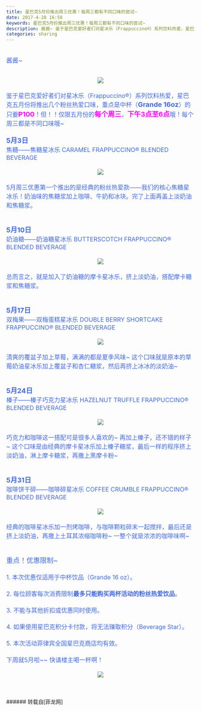 ```yaml
---
title: 星巴克5月份推出周三优惠！每周三都有不同口味的尝试~
date: 2017-4-28 16:58
keywords: 星巴克5月份推出周三优惠！每周三都有不同口味的尝试~
description: 酱酱~ 鉴于星巴克爱好者们对星冰乐（Frappuccino®）系列饮料热爱，星巴克五月份将推出几个粉丝热爱口味，重点是中杯（Grande 16oz）的只要P100！但！！仅限五月份的每个周三，下午3点至6点哦！每个周三都是不同口味哦~        5月3日焦糖——焦糖星冰乐 CARAMEL FRAPPUCCINO® BLENDED BEVERAGE5月周三优惠第一个推出的是经典的粉丝热爱款——我们的核心焦糖星冰乐！奶油味的焦糖浆加上咖啡、牛奶和冰块。完了上面再盖上淡奶油和焦糖浆。5月10日奶油糖——奶油糖星冰乐 BUTTERSCOTCH FRAPPUCCINO® BLENDED BEVERAGE总而言之，就是加入了奶油糖的摩卡星冰乐，挤上淡奶油，搭配摩卡糖浆和焦糖浆。5月17日双梅果——双梅蛋糕星冰乐 DOUBLE BERRY SHORTCAKE FRAPPUCCINO® BLENDED BEVERAGE清爽的覆盆子加上草莓，满满的都是夏季风味~ 这个口味就是原本的草莓奶油星冰乐加上覆盆子和杏仁糖浆，然后再挤上冰冰的淡奶油~5月24日榛子——榛子巧克力星冰乐 HAZELNUT TRUFFLE FRAPPUCCINO® BLENDED BEVERAGE巧克力和咖啡这一搭配可是很多人喜欢的~ 再加上榛子，还不错的样子~ 这个口味是由经典的摩卡星冰乐加上榛子糖浆，最后一样的程序挤上淡奶油，淋上摩卡糖浆，再撒上黑摩卡粉~5月31日咖啡饼干碎——咖啡碎星冰乐 COFFEE CRUMBLE FRAPPUCCINO® BLENDED BEVERAGE经典的咖啡星冰乐加一剂烤咖啡，与咖啡颗粒碎末一起搅拌，最后还是挤上淡奶油，再撒上土耳其浓缩咖啡粉~ 一整个就是浓浓的咖啡味啊~重点！优惠限制~1. 本次优惠仅适用于中杯饮品（Grande 16 oz）。2. 每位顾客每次消费限制最多只能购买两杯活动的粉丝热爱饮品。3. 不能与其他折扣或优惠同时使用。4. 如果使用星巴克积分卡付款，将无法赚取积分（Beverage Star）。5. 本次活动菲律宾全国星巴克商店均有效。下周就5月啦~~ 快请楼主喝一杯啊！
categories: sharing
---
```

<td class="t_f" id="postmessage_730395">

<font size="3"><font color="RoyalBlue"><br/>
酱酱~ <br/>
<br/>
<div align="center">

<img aid="539305" data-cf-modified-8c0522cd4df21ada36639894-="" file="data/attachment/forum/201704/28/164810dezgzbf9cgptiw3t.jpg.thumb.jpg" id="aimg_539305" inpost="1" onclick="" onmouseover="" src="http://www.flw.ph/data/attachment/forum/201704/28/164810dezgzbf9cgptiw3t.jpg" style="cursor:pointer" zoomfile="data/attachment/forum/201704/28/164810dezgzbf9cgptiw3t.jpg"/>


</div><br/>
鉴于星巴克爱好者们对星冰乐（Frappuccino®）系列饮料热爱，星巴克五月份将推出几个粉丝热爱口味，重点是中杯（<font size="4"><strong>Grande 16oz</strong></font>）的只要<font size="4"><strong><font color="Magenta">P100</font></strong></font>！但！！仅限五月份的<font size="4"><strong><font color="Magenta">每个周三</font></strong></font>，<font size="4"><strong><font color="Magenta">下午3点至6点</font></strong></font>哦！每个周三都是不同口味哦~ <br/>
       <br/>
<font size="4"><strong>5月3日</strong></font><br/>
焦糖——焦糖星冰乐 CARAMEL FRAPPUCCINO® BLENDED BEVERAGE<br/>
<br/>
<div align="center">

<img aid="539308" data-cf-modified-8c0522cd4df21ada36639894-="" file="data/attachment/forum/201704/28/164829ve3tcha3355oxtje.jpg.thumb.jpg" id="aimg_539308" inpost="1" onclick="" onmouseover="" src="http://www.flw.ph/data/attachment/forum/201704/28/164829ve3tcha3355oxtje.jpg" style="cursor:pointer" zoomfile="data/attachment/forum/201704/28/164829ve3tcha3355oxtje.jpg"/>


</div><br/>
5月周三优惠第一个推出的是经典的粉丝热爱款——我们的核心焦糖星冰乐！奶油味的焦糖浆加上咖啡、牛奶和冰块。完了上面再盖上淡奶油和焦糖浆。<br/>
<br/>
<br/>
<strong><font size="4">5月10日</font></strong><br/>
奶油糖——奶油糖星冰乐 BUTTERSCOTCH FRAPPUCCINO® BLENDED BEVERAGE<br/>
<br/>
<div align="center">

<img aid="539307" data-cf-modified-8c0522cd4df21ada36639894-="" file="data/attachment/forum/201704/28/164823gqotuqqkwqwqqzpl.jpg.thumb.jpg" id="aimg_539307" inpost="1" onclick="" onmouseover="" src="http://www.flw.ph/data/attachment/forum/201704/28/164823gqotuqqkwqwqqzpl.jpg" style="cursor:pointer" zoomfile="data/attachment/forum/201704/28/164823gqotuqqkwqwqqzpl.jpg"/>


</div><br/>
总而言之，就是加入了奶油糖的摩卡星冰乐，挤上淡奶油，搭配摩卡糖浆和焦糖浆。<br/>
<br/>
<br/>
<strong><font size="4">5月17日</font></strong><br/>
双梅果——双梅蛋糕星冰乐 DOUBLE BERRY SHORTCAKE FRAPPUCCINO® BLENDED BEVERAGE<br/>
<br/>
<div align="center">

<img aid="539310" data-cf-modified-8c0522cd4df21ada36639894-="" file="data/attachment/forum/201704/28/164841dnm4l0la0nja730a.jpg.thumb.jpg" id="aimg_539310" inpost="1" onclick="" onmouseover="" src="http://www.flw.ph/data/attachment/forum/201704/28/164841dnm4l0la0nja730a.jpg" style="cursor:pointer" zoomfile="data/attachment/forum/201704/28/164841dnm4l0la0nja730a.jpg"/>


</div><br/>
清爽的覆盆子加上草莓，满满的都是夏季风味~ 这个口味就是原本的草莓奶油星冰乐加上覆盆子和杏仁糖浆，然后再挤上冰冰的淡奶油~<br/>
<br/>
<br/>
<strong><font size="4">5月24日</font></strong><br/>
榛子——榛子巧克力星冰乐 HAZELNUT TRUFFLE FRAPPUCCINO® BLENDED BEVERAGE<br/>
<br/>
<div align="center">

<img aid="539311" data-cf-modified-8c0522cd4df21ada36639894-="" file="data/attachment/forum/201704/28/164848f4pekszbpzzr0jrz.jpg.thumb.jpg" id="aimg_539311" inpost="1" onclick="" onmouseover="" src="http://www.flw.ph/data/attachment/forum/201704/28/164848f4pekszbpzzr0jrz.jpg" style="cursor:pointer" zoomfile="data/attachment/forum/201704/28/164848f4pekszbpzzr0jrz.jpg"/>


</div><br/>
巧克力和咖啡这一搭配可是很多人喜欢的~ 再加上榛子，还不错的样子~ 这个口味是由经典的摩卡星冰乐加上榛子糖浆，最后一样的程序挤上淡奶油，淋上摩卡糖浆，再撒上黑摩卡粉~<br/>
<br/>
<br/>
<strong><font size="4">5月31日</font></strong><br/>
咖啡饼干碎——咖啡碎星冰乐 COFFEE CRUMBLE FRAPPUCCINO® BLENDED BEVERAGE<br/>
<br/>
<div align="center">

<img aid="539309" data-cf-modified-8c0522cd4df21ada36639894-="" file="data/attachment/forum/201704/28/164835ekkiy6akn82ttfk0.jpg.thumb.jpg" id="aimg_539309" inpost="1" onclick="" onmouseover="" src="http://www.flw.ph/data/attachment/forum/201704/28/164835ekkiy6akn82ttfk0.jpg" style="cursor:pointer" zoomfile="data/attachment/forum/201704/28/164835ekkiy6akn82ttfk0.jpg"/>


</div><br/>
经典的咖啡星冰乐加一剂烤咖啡，与咖啡颗粒碎末一起搅拌，最后还是挤上淡奶油，再撒上土耳其浓缩咖啡粉~ 一整个就是浓浓的咖啡味啊~<br/>
<br/>
<br/>
<font size="4">重点！优惠限制~</font><br/>
<br/>
1. 本次优惠仅适用于中杯饮品（Grande 16 oz）。<br/>
<br/>
2. 每位顾客每次消费限制<strong>最多只能购买两杯活动的粉丝热爱饮品</strong>。<br/>
<br/>
3. 不能与其他折扣或优惠同时使用。<br/>
<br/>
4. 如果使用星巴克积分卡付款，将无法赚取积分（Beverage Star）。<br/>
<br/>
5. 本次活动菲律宾全国星巴克商店均有效。<br/>
<br/>
下周就5月啦~~ 快请楼主喝一杯啊！<br/>
<br/>
<div align="center">

<img aid="539306" data-cf-modified-8c0522cd4df21ada36639894-="" file="data/attachment/forum/201704/28/164816duvmulzg11u1k721.jpg.thumb.jpg" id="aimg_539306" inpost="1" onclick="" onmouseover="" src="http://www.flw.ph/data/attachment/forum/201704/28/164816duvmulzg11u1k721.jpg" style="cursor:pointer" zoomfile="data/attachment/forum/201704/28/164816duvmulzg11u1k721.jpg"/>


</div><br/>
</font></font><br/>
<br/>
</td>
###### 转载自[菲龙网]